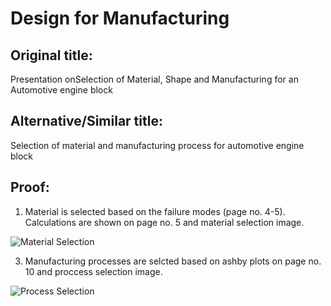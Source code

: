 # Design for Manufacturing
## Original title:
Presentation onSelection of Material, Shape and Manufacturing for an Automotive engine block
## Alternative/Similar title:
Selection of material and manufacturing process for automotive engine block

## Proof:
1. Material is selected based on the failure modes (page no. 4-5). Calculations are shown on page no. 5 and material selection image.

![Material Selection](https://user-images.githubusercontent.com/65407334/130078355-2c222f1e-9f9b-4240-a63a-2f4a92dfadc7.JPG)

3. Manufacturing processes are selcted based on ashby plots on page no. 10 and proccess selection image.

![Process Selection](https://user-images.githubusercontent.com/65407334/130078445-79f6a35f-c12f-4525-87b1-db059dbde54e.JPG)


